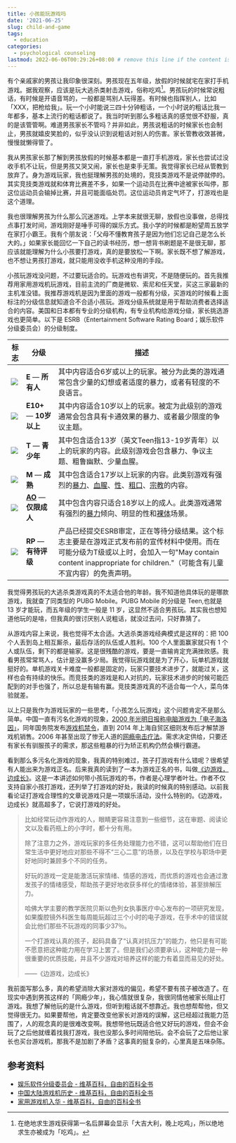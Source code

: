 ```yaml
---
title: 小孩能玩游戏吗
date: '2021-06-25'
slug: child-and-game
tags:
  - education
categories:
  - psychological counseling
lastmod: 2022-06-06T00:29:26+08:00 # remove this line if the content is actually changed
---
```


有个亲戚家的男孩让我印象很深刻。男孩现在五年级，放假的时候就宅在家打手机游戏。据我观察，应该是玩大逃杀类射击游戏，俗称吃鸡[^ji]。男孩玩的时候常说粗话，有时候是开语音骂的，一般都是骂别人玩得差。有时候也指挥别人，比如「XXX，把枪给我」。玩一个小时能说三四十分钟粗话，一个小时说的粗话比我一年都多，基本上流行的粗话都说了。我当时听到那么多粗话真的感觉很不舒服，真的是该管管啊。难道男孩家长不管吗？并非如此，男孩说粗话的时候家长也会制止，男孩就嬉皮笑脸的，似乎没认识到说粗话对别人的伤害。家长管教收效甚微，慢慢就懒得管了。

[^ji]: 在绝地求生游戏获得第一名后屏幕会显示「大吉大利，晚上吃鸡」，所以绝地求生亦被成为「吃鸡」。

我从男孩家长那了解到男孩放假的时候基本都是一直打手机游戏，家长也尝试过没收手机不让玩，但是男孩又哭又闹，家长也是束手无策。我觉得家长已经从管教到放弃了。身为游戏玩家，我也挺理解男孩的处境的，竞技类游戏不是说停就停的。其实竞技类游戏就和体育比赛差不多，如果一个运动员在比赛中途被家长叫停，那这位运动员会输掉比赛，并且可能面临处罚。这位运动员肯定气坏了，打游戏也是这个道理。

我也很理解男孩为什么那么沉迷游戏。上学本来就很无聊，放假也没事做，总得找点事打发时间，游戏刚好是唾手可得的娱乐方式。我小学的时候都是盼望周五放学在家打小霸王。我有个朋友说：「父母不懂教育孩子是因为他们忘记自己是怎么长大的。」如果家长能回忆一下自己的读书经历，想一想背书刷题是不是很无聊，那应该就能理解为什么小孩要打游戏，真的是要放松一下啊。家长既不想了解游戏，也不想让男孩打游戏，就只能用没收手机这种没用的手段。

小孩玩游戏没问题，不过要玩适合的。玩游戏也有讲究，不是随便玩的。首先我推荐用家用游戏机玩游戏，目前主流的厂商是微软、索尼和任天堂，买这三家最新的主机准没错。我推荐游戏机是因为里面的游戏一般都有分级，买游戏的时候看上面标注的分级信息就知道合不合适小孩玩。游戏分级系统就是用于帮助消费者选择适合的内容。美国和日本都有专业的分级机构，有专业机构给游戏分级，家长挑选游戏也更简单。以下是 ESRB（Entertainment Software Rating Board；娱乐软件分级委员会）的分级制度。

| 标志                                                         | 分级                                                         | 描述                                                         |
| ------------------------------------------------------------ | ------------------------------------------------------------ | ------------------------------------------------------------ |
| ![](https://upload.wikimedia.org/wikipedia/commons/e/e0/ESRB_2013_Everyone.svg) | **E** — **所有人**                                           | 其中内容适合6岁或以上的玩家。被分为此类的游戏通常包含少量的幻想或者适度的暴力，或者有轻度的不良语言。 |
| ![](https://upload.wikimedia.org/wikipedia/commons/7/70/ESRB_2013_Everyone_10%2B.svg) | **E10+** — **10岁以上**                                      | 其中内容适合10岁以上的玩家。被定为此级别的游戏通常会包含具有卡通效果的暴力、或者最少限度的争议主题。 |
| ![](https://upload.wikimedia.org/wikipedia/commons/8/8f/ESRB_2013_Teen.svg) | **T** — **青少年**                                           | 其中包含适合13岁（英文Teen指13-19岁青年）以上的玩家的内容。此级别游戏会包含暴力、争议主题、粗鲁幽默、少量血腥。 |
| ![](https://upload.wikimedia.org/wikipedia/commons/8/8f/ESRB_2013_Teen.svg) | **M** — **成熟**                                             | 其中包含适合17岁以上玩家的内容。此类别游戏有强烈的[暴力](https://zh.wikipedia.org/wiki/暴力)、[血腥](https://zh.wikipedia.org/w/index.php?title=血腥&action=edit&redlink=1)、[性](https://zh.wikipedia.org/wiki/性_(生物學))、[粗口](https://zh.wikipedia.org/wiki/粗口)、[宗教](https://zh.wikipedia.org/wiki/宗教)的内容。 |
| ![](https://upload.wikimedia.org/wikipedia/commons/8/8d/ESRB_2013_Adults_Only.svg) | **[AO](https://zh.wikipedia.org/wiki/AO级游戏列表)** — **仅限成人** | 其中包含内容只适合18岁以上的成人。此类游戏通常有强烈的[暴力](https://zh.wikipedia.org/wiki/暴力)倾向、明显的性和[裸体](https://zh.wikipedia.org/wiki/裸体)场景。 |
| ![](https://upload.wikimedia.org/wikipedia/commons/4/45/ESRB_2013_Rating_Pending.svg) | **RP** — **有待评级**                                        | 产品已经提交ESRB审定，正在等待分级结果。这个标志主要是在游戏正式发布前的宣传材料中使用。而在可能分级为T级或以上时，会加入一句"May contain content inappropriate for children."（可能含有儿童不宜内容）的免责声明。 |

我觉得男孩玩的大逃杀类游戏真的不太适合他的年龄。我不知道他具体玩的是哪款游戏，我就查了同类型的 PUBG Mobile。PUBG Mobile 的分级是 Teen,也就是 13 岁才能玩，而五年级的学生一般是 11 岁，这显然不适合男孩玩。其实我也想知道他玩的是啥，但我真的很讨厌别人说粗话，就没过去问，只好靠猜了。

从游戏内容上来说，我也觉得不太合适。大逃杀类游戏经典模式是这样的：把 100 个人丢到岛上相互厮杀，最后存活的队伍或人胜利。100 个人里面赢家就只有 1 个人或队伍，剩下的都是输家。这是很残酷的游戏，要是一直输肯定充满挫败感。我看男孩常常骂人，估计是没赢多少局。我觉得玩游戏就是为了开心，玩单机游戏就挺好的。单机游戏关卡难度一般都是固定的，玩家只要技术进步了，就能过关，这样也会有持续的快乐。而竞技类的游戏是和人对抗的，玩家技术进步的时候可能匹配到的对手也强了，所以总是有输有赢。竞技类游戏真的不适合每一个人，菜鸟体验就差。

以上只是我作为游戏玩家的一些思考，「小孩怎么玩游戏」这个问题肯定不是那么简单。中国一直有污名化游戏的现象，[2000 年光明日报称电脑游戏为「电子海洛因」](https://www.gmw.cn/01gmrb/2000-05/09/GB/05%5E18415%5E0%5EGMA2-013.htm)，同年国务院发布[游戏机禁令](https://web.archive.org/web/20040405191024/http://www.people.com.cn/GB/channel1/10/20000630/124651.html)，直到 2014 年上海自贸区细则发布后才解禁游戏机销售。2006 年甚至出现了惨无人道的[网瘾电击疗法](https://zh.wikipedia.org/zh-cn/%E7%94%B5%E5%87%BB%E6%B3%95%E6%B2%BB%E7%96%97%E7%BD%91%E7%BB%9C%E6%88%90%E7%98%BE)。需求决定供给，只要还有家长有驯服孩子的需求，那这些粗暴的行为矫正机构仍然会横行霸道。

看到那么多污名化游戏的现象，我真的特别难过，孩子打游戏有什么错呢？很希望有人能出来为游戏正名。后来我真的读到了一本为游戏正名的书，叫做[《边游戏，边成长》](https://book.douban.com/subject/35127009/)。这是一本讲述如何带小孩玩游戏的书，作者是心理学者叶壮。作者不仅支持自家小孩打游戏，还列举了打游戏的好处，我读的时候真的特别感动。以前我看论证打游戏合理性的文章说游戏只是一项娱乐活动，没什么特别的。《边游戏，边成长》就高超多了，它说打游戏的好处。

> 比如经常玩动作游戏的人，眼睛更容易注意到一些细节，这在审题、阅读论文以及看药瓶上的小字时，都十分有用。
>
> 除了注意力之外，游戏玩家的多任务处理能力也不错，这可以帮助他们在日常生活中更好地应对那些不得不“三心二意”的场景，以及在学校与职场中更好地同时兼顾多个不同的任务。
>
> 好玩的游戏一定是能激活玩家情绪、情感的游戏，而优质的游戏也会通过激发孩子的情绪感受，帮助孩子更好地收获多样化的情绪体验，甚至排解压力。
>
> 哈佛大学主要的教学医院贝斯以色列女执事医疗中心发布的一项研究发现，如果腹腔镜外科医生每周能玩超过三个小时的电子游戏，在手术中的错误就会比他们那些不玩游戏的同事少37％。
>
> 一个打游戏认真的孩子，起码具备了“认真对抗压力”的能力，他只是有可能不愿意把这种能力用在学习上罢了。但是我们必须要承认，这种能力是一种很重要的优质技能，并且不少游戏对培养这样的能力有着显而易见的好处。
>
> ——《边游戏，边成长》

我前面写那么多，真的希望消除大家对游戏的偏见，希望不要有孩子被改造了。在现实中遇到男孩这样的「网瘾少年」，我心情就很复杂，我很同情他被家长阻止打游戏。我想了解他玩的是什么游戏，但听到粗话就不想靠近。我也想帮帮他，但又觉得很无力。如果要帮他，肯定要改变他家长对游戏的误解，这已经超过我能力范围了，人的观念真的是很难改变啊。我想带他玩既适合他又好玩的游戏，但会不会玩了之后他就缠着找我打游戏，我也没那么多时间陪他玩。会不会玩了之后他让家长也买台游戏机，那我不是加剧了矛盾？这事真的挺复杂的，心里真是五味杂陈。

## 参考资料

- [娱乐软件分级委员会 - 维基百科，自由的百科全书](https://zh.wikipedia.org/zh-cn/%E5%A8%9B%E6%A8%82%E8%BB%9F%E4%BB%B6%E5%88%86%E7%B4%9A%E5%A7%94%E5%93%A1%E6%9C%83)
- [中国大陆游戏机历史 - 维基百科，自由的百科全书](https://zh.wikipedia.org/zh-cn/%E4%B8%AD%E5%9B%BD%E5%A4%A7%E9%99%86%E6%B8%B8%E6%88%8F%E6%9C%BA%E5%8E%86%E5%8F%B2)
- [家用游戏机入华 - 维基百科，自由的百科全书](https://zh.wikipedia.org/zh-cn/%E5%AE%B6%E7%94%A8%E6%B8%B8%E6%88%8F%E6%9C%BA%E5%85%A5%E5%8D%8E)

